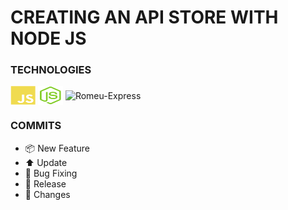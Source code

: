 # CREATING AN API STORE WITH NODE JS

### TECHNOLOGIES

<div style="display: inline_block">
  <img align="center" alt="Romeu-Js" height="30" width="40" src="https://raw.githubusercontent.com/devicons/devicon/master/icons/javascript/javascript-plain.svg" />
  <img align="center" alt="Romeu-Node" height="30" width="40" src="https://raw.githubusercontent.com/devicons/devicon/master/icons/nodejs/nodejs-plain.svg">
  <img align="center" alt="Romeu-Express" height="30" width="40" src="https://cdn.jsdelivr.net/gh/devicons/devicon/icons/express/express-original.svg" />
</div>

### COMMITS
- :package: New Feature
- :arrow_up: Update 
- :bug: Bug Fixing 
- :checkered_flag: Release
- :wrench: Changes
